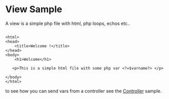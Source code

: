 # View Sample #


A view is a simple php file with html, php loops, echos etc..
```

<html>
<head>
    <title>Welcome !</title>
</head>
<body>
    <h1>Welcome</h1>

   <p>This is a simple html file with some php var <?=$varname?> </p>

</body>
</html>

```



to see how you can send vars from a controller see the [Controller](Controller.md) sample.